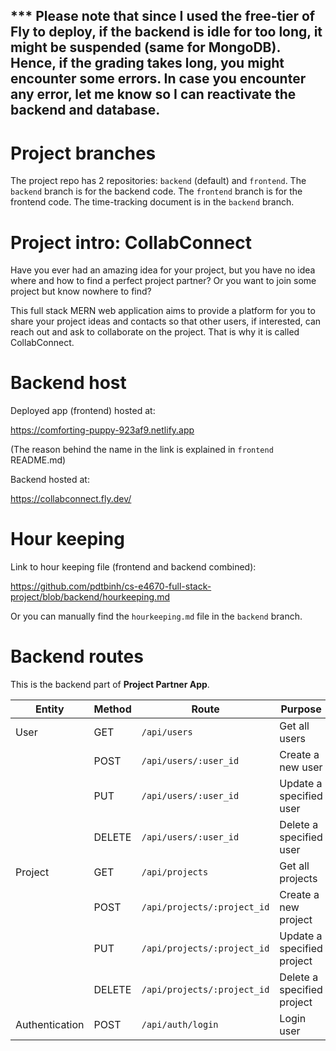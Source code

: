 ## *** Please note that since I used the free-tier of Fly to deploy, if the backend is idle for too long, it might be suspended (same for MongoDB). Hence, if the grading takes long, you might encounter some errors. In case you encounter any error, let me know so I can reactivate the backend and database.

# Project branches

The project repo has 2 repositories: `backend` (default) and `frontend`. The `backend` branch is for the backend code. The `frontend` branch is for the frontend code. The time-tracking document is in the `backend` branch.

# Project intro: CollabConnect

Have you ever had an amazing idea for your project, but you have no idea where and how to find a perfect project partner? Or you want to join some project but know nowhere to find?

This full stack MERN web application aims to provide a platform for you to share your project ideas and contacts so that other users, if interested, can reach out and ask to collaborate on the project. That is why it is called CollabConnect.

# Backend host

Deployed app (frontend) hosted at:

https://comforting-puppy-923af9.netlify.app

(The reason behind the name in the link is explained in `frontend` README.md)

Backend hosted at:

https://collabconnect.fly.dev/

# Hour keeping

Link to hour keeping file (frontend and backend combined):

https://github.com/pdtbinh/cs-e4670-full-stack-project/blob/backend/hourkeeping.md

Or you can manually find the `hourkeeping.md` file in the `backend` branch.

# Backend routes

This is the backend part of <b>Project Partner App</b>.

|Entity|Method|Route|Purpose|
|-|-|-|-|
|User|GET|`/api/users`|Get all users|
||POST|`/api/users/:user_id`|Create a new user|
||PUT|`/api/users/:user_id`|Update a specified user|
||DELETE|`/api/users/:user_id`|Delete a specified user|
|Project|GET|`/api/projects`|Get all projects|
||POST|`/api/projects/:project_id`|Create a new project|
||PUT|`/api/projects/:project_id`|Update a specified project|
||DELETE|`/api/projects/:project_id`|Delete a specified project|
|Authentication|POST|`/api/auth/login`|Login user|